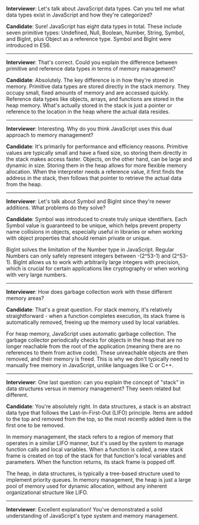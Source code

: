 **Interviewer**: Let's talk about JavaScript data types. Can you tell me what data types exist in JavaScript and how they're categorized?

**Candidate**: Sure! JavaScript has eight data types in total. These include seven primitive types: Undefined, Null, Boolean, Number, String, Symbol, and BigInt, plus Object as a reference type. Symbol and BigInt were introduced in ES6.

------

**Interviewer**: That's correct. Could you explain the difference between primitive and reference data types in terms of memory management?

**Candidate**: Absolutely. The key difference is in how they're stored in memory. Primitive data types are stored directly in the stack memory. They occupy small, fixed amounts of memory and are accessed quickly. Reference data types like objects, arrays, and functions are stored in the heap memory. What's actually stored in the stack is just a pointer or reference to the location in the heap where the actual data resides.

------

**Interviewer**: Interesting. Why do you think JavaScript uses this dual approach to memory management?

**Candidate**: It's primarily for performance and efficiency reasons. Primitive values are typically small and have a fixed size, so storing them directly in the stack makes access faster. Objects, on the other hand, can be large and dynamic in size. Storing them in the heap allows for more flexible memory allocation. When the interpreter needs a reference value, it first finds the address in the stack, then follows that pointer to retrieve the actual data from the heap.

------

**Interviewer**: Let's talk about Symbol and BigInt since they're newer additions. What problems do they solve?

**Candidate**: Symbol was introduced to create truly unique identifiers. Each Symbol value is guaranteed to be unique, which helps prevent property name collisions in objects, especially useful in libraries or when working with object properties that should remain private or unique.

BigInt solves the limitation of the Number type in JavaScript. Regular Numbers can only safely represent integers between -(2^53-1) and (2^53-1). BigInt allows us to work with arbitrarily large integers with precision, which is crucial for certain applications like cryptography or when working with very large numbers.

------

**Interviewer**: How does garbage collection work with these different memory areas?

**Candidate**: That's a great question. For stack memory, it's relatively straightforward - when a function completes execution, its stack frame is automatically removed, freeing up the memory used by local variables.

For heap memory, JavaScript uses automatic garbage collection. The garbage collector periodically checks for objects in the heap that are no longer reachable from the root of the application (meaning there are no references to them from active code). These unreachable objects are then removed, and their memory is freed. This is why we don't typically need to manually free memory in JavaScript, unlike languages like C or C++.

------

**Interviewer**: One last question: can you explain the concept of "stack" in data structures versus in memory management? They seem related but different.

**Candidate**: You're absolutely right. In data structures, a stack is an abstract data type that follows the Last-In-First-Out (LIFO) principle. Items are added to the top and removed from the top, so the most recently added item is the first one to be removed.

In memory management, the stack refers to a region of memory that operates in a similar LIFO manner, but it's used by the system to manage function calls and local variables. When a function is called, a new stack frame is created on top of the stack for that function's local variables and parameters. When the function returns, its stack frame is popped off.

The heap, in data structures, is typically a tree-based structure used to implement priority queues. In memory management, the heap is just a large pool of memory used for dynamic allocation, without any inherent organizational structure like LIFO.

------

**Interviewer**: Excellent explanation! You've demonstrated a solid understanding of JavaScript's type system and memory management.
